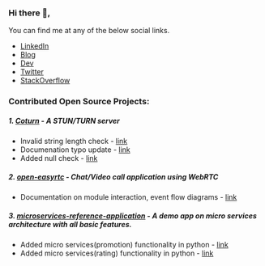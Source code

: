 ### Hi there 👋, 

You can find me at any of the below social links.

* [LinkedIn](https://sg.linkedin.com/in/chanduthedev)
* [Blog](http://www.chanduthedev.com/)
* [Dev](https://dev.to/chanduthedev)
* [Twitter](https://twitter.com/chanduthedev)
* [StackOverflow](https://stackoverflow.com/users/1476655/chanduthedev)

### Contributed Open Source Projects:

##### 1. [Coturn](https://github.com/coturn/coturn) - A STUN/TURN server
  - Invalid string length check - [link](https://github.com/coturn/coturn/pull/442)
  - Documenation typo update - [link](https://github.com/coturn/coturn/pull/455)
  - Added null check - [link](https://github.com/coturn/coturn/pull/466)
##### 2. [open-easyrtc](https://github.com/open-easyrtc/open-easyrtc) - Chat/Video call application using WebRTC 
  * Documentation on module interaction, event flow diagrams - [link](https://github.com/open-easyrtc/open-easyrtc/pull/60)
##### 3. [microservices-reference-application](https://github.com/anitechcs/microservices-reference-application) - A demo app on micro services architecture with all basic  features.
  * Added micro services(promotion) functionality in python - [link](https://github.com/anitechcs/microservices-reference-application/pull/64)
  * Added micro services(rating) functionality in python - [link](https://github.com/anitechcs/microservices-reference-application/pull/71)
